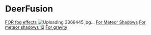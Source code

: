 # DeerFusion
[FOR fog effects](https://youtu.be/UllkvfMR96s?si=TVqBsl0_TGZuWnK) 
![Uploading 3366445.jpg…]()
[For Meteor Shadows](https://youtu.be/hQcZA3dYGxg?si=6frMFeYCBRRtsHQC)
[For meteor shadows 12](https://youtu.be/d_OBjV7c1CY?si=JUVNby0sgveTMWaV)
[For gravity](https://youtu.be/Ouu3D_VHx9o?si=AdKzmDVjOzK-KOLJ)
